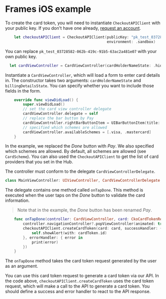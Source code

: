 # Frames iOS example

To create the card token, you will need to instantiate `CheckoutAPIClient` with
your public key. If you don't have one already, [request an account](https://www.checkout.com/contact-sales).

```swift
    let checkoutAPIClient = CheckoutAPIClient(publicKey: "pk_test_03728582-062b-419c-91b5-63ac2a481e07",
                                              environment: .sandbox)
```

You can replace `pk_test_03728582-062b-419c-91b5-63ac2a481e07` with your own public key.

```swift
  let cardViewController = CardViewController(cardHolderNameState: .hidden, billingDetailsState: .normal)
```

Instantiate a `CardViewController`, which will load a form to enter card details in. The constructor takes two
arguments: `cardHolderNameState` and `billingDetailsState`. You can specify whether you want to include those fields
in the form.

```swift
    override func viewDidLoad() {
        super.viewDidLoad()
        // set the card view controller delegate
        cardViewController.delegate = self
        // replace the bar button by Pay
        cardViewController.rightBarButtonItem = UIBarButtonItem(title: "Pay", style: .done, target: nil, action: nil)
        // specified which schemes are allowed
        cardViewController.availableSchemes = [.visa, .mastercard]
    }
```

In the example, we replaced the _Done_ button with _Pay_. We also specified which schemes are allowed.
By default, all schemes are allowed (see `CardScheme`). You can also used the `CheckoutAPIClient` to
get the list of card providers that you set in the Hub.

The controller must conform to the delegate `CardViewControllerDelegate`.

```swift
class MainViewController: UIViewController, CardViewControllerDelegate {
```

The delegate contains one method called `onTapDone`. This method is executed when the user taps
on the _Done_ button to validate the card information.

> Note that in the example, the _Done_ button has been renamed _Pay_.

```swift
    func onTapDone(controller: CardViewController, card: CkoCardTokenRequest) {
        controller.navigationController?.popViewController(animated: true)
        checkoutAPIClient.createCardToken(card: card, successHandler: { cardToken in
            self.showAlert(with: cardToken.id)
        }, errorHandler: { error in
            print(error)
        })
    }
```

The `onTapDone` method takes the card token request generated by the user as an argument.

You can use this card token request to generate a card token via our API.
In the code above, `checkoutAPIClient.createCardToken` uses the card token request, which will make a call to the API to generate a card token. You should define a success and error handler to react to the API response.
